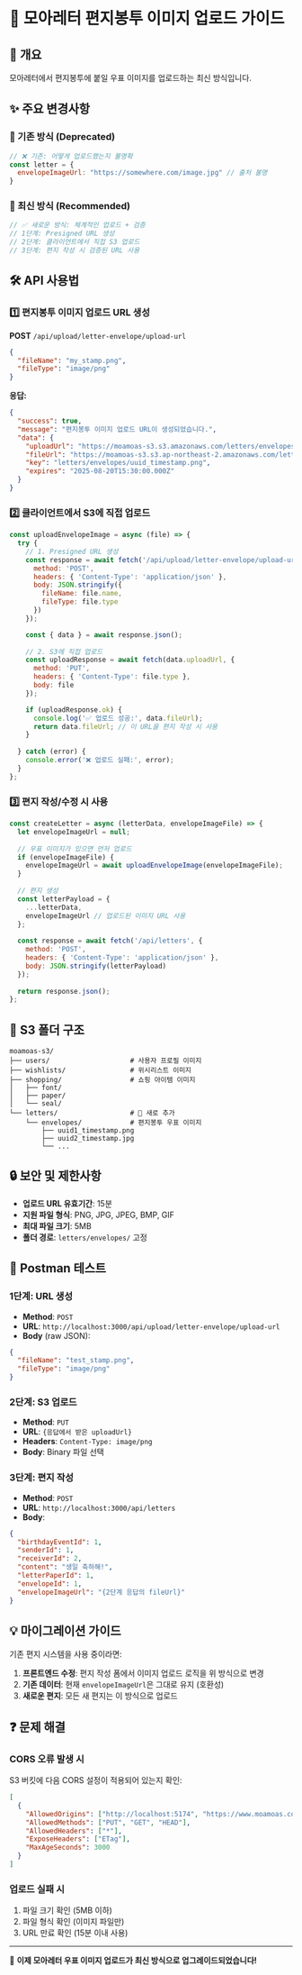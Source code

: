 # 📮 모아레터 편지봉투 이미지 업로드 가이드

## 🎯 개요
모아레터에서 편지봉투에 붙일 우표 이미지를 업로드하는 최신 방식입니다.

## ✨ 주요 변경사항

### 🔴 기존 방식 (Deprecated)
```javascript
// ❌ 기존: 어떻게 업로드했는지 불명확
const letter = {
  envelopeImageUrl: "https://somewhere.com/image.jpg" // 출처 불명
}
```

### 🔵 최신 방식 (Recommended)
```javascript
// ✅ 새로운 방식: 체계적인 업로드 + 검증
// 1단계: Presigned URL 생성
// 2단계: 클라이언트에서 직접 S3 업로드
// 3단계: 편지 작성 시 검증된 URL 사용
```

## 🛠 API 사용법

### 1️⃣ 편지봉투 이미지 업로드 URL 생성

**POST** `/api/upload/letter-envelope/upload-url`

```json
{
  "fileName": "my_stamp.png",
  "fileType": "image/png"
}
```

**응답:**
```json
{
  "success": true,
  "message": "편지봉투 이미지 업로드 URL이 생성되었습니다.",
  "data": {
    "uploadUrl": "https://moamoas-s3.s3.amazonaws.com/letters/envelopes/uuid_timestamp.png?...",
    "fileUrl": "https://moamoas-s3.s3.ap-northeast-2.amazonaws.com/letters/envelopes/uuid_timestamp.png",
    "key": "letters/envelopes/uuid_timestamp.png",
    "expires": "2025-08-20T15:30:00.000Z"
  }
}
```

### 2️⃣ 클라이언트에서 S3에 직접 업로드

```javascript
const uploadEnvelopeImage = async (file) => {
  try {
    // 1. Presigned URL 생성
    const response = await fetch('/api/upload/letter-envelope/upload-url', {
      method: 'POST',
      headers: { 'Content-Type': 'application/json' },
      body: JSON.stringify({
        fileName: file.name,
        fileType: file.type
      })
    });

    const { data } = await response.json();
    
    // 2. S3에 직접 업로드
    const uploadResponse = await fetch(data.uploadUrl, {
      method: 'PUT',
      headers: { 'Content-Type': file.type },
      body: file
    });

    if (uploadResponse.ok) {
      console.log('✅ 업로드 성공:', data.fileUrl);
      return data.fileUrl; // 이 URL을 편지 작성 시 사용
    }
    
  } catch (error) {
    console.error('❌ 업로드 실패:', error);
  }
};
```

### 3️⃣ 편지 작성/수정 시 사용

```javascript
const createLetter = async (letterData, envelopeImageFile) => {
  let envelopeImageUrl = null;
  
  // 우표 이미지가 있으면 먼저 업로드
  if (envelopeImageFile) {
    envelopeImageUrl = await uploadEnvelopeImage(envelopeImageFile);
  }
  
  // 편지 생성
  const letterPayload = {
    ...letterData,
    envelopeImageUrl // 업로드된 이미지 URL 사용
  };
  
  const response = await fetch('/api/letters', {
    method: 'POST',
    headers: { 'Content-Type': 'application/json' },
    body: JSON.stringify(letterPayload)
  });
  
  return response.json();
};
```

## 📂 S3 폴더 구조

```
moamoas-s3/
├── users/                    # 사용자 프로필 이미지
├── wishlists/                # 위시리스트 이미지
├── shopping/                 # 쇼핑 아이템 이미지
│   ├── font/
│   ├── paper/
│   └── seal/
└── letters/                  # 📮 새로 추가
    └── envelopes/            # 편지봉투 우표 이미지
        ├── uuid1_timestamp.png
        ├── uuid2_timestamp.jpg
        └── ...
```

## 🔒 보안 및 제한사항

- **업로드 URL 유효기간**: 15분
- **지원 파일 형식**: PNG, JPG, JPEG, BMP, GIF
- **최대 파일 크기**: 5MB
- **폴더 경로**: `letters/envelopes/` 고정

## 🧪 Postman 테스트

### 1단계: URL 생성
- **Method**: `POST`
- **URL**: `http://localhost:3000/api/upload/letter-envelope/upload-url`
- **Body** (raw JSON):
```json
{
  "fileName": "test_stamp.png",
  "fileType": "image/png"
}
```

### 2단계: S3 업로드
- **Method**: `PUT`  
- **URL**: `{응답에서 받은 uploadUrl}`
- **Headers**: `Content-Type: image/png`
- **Body**: Binary 파일 선택

### 3단계: 편지 작성
- **Method**: `POST`
- **URL**: `http://localhost:3000/api/letters`
- **Body**:
```json
{
  "birthdayEventId": 1,
  "senderId": 1,
  "receiverId": 2,
  "content": "생일 축하해!",
  "letterPaperId": 1,
  "envelopeId": 1,
  "envelopeImageUrl": "{2단계 응답의 fileUrl}"
}
```

## 💡 마이그레이션 가이드

기존 편지 시스템을 사용 중이라면:

1. **프론트엔드 수정**: 편지 작성 폼에서 이미지 업로드 로직을 위 방식으로 변경
2. **기존 데이터**: 현재 `envelopeImageUrl`은 그대로 유지 (호환성)
3. **새로운 편지**: 모든 새 편지는 이 방식으로 업로드

## ❓ 문제 해결

### CORS 오류 발생 시
S3 버킷에 다음 CORS 설정이 적용되어 있는지 확인:
```json
[
  {
    "AllowedOrigins": ["http://localhost:5174", "https://www.moamoas.com"],
    "AllowedMethods": ["PUT", "GET", "HEAD"],
    "AllowedHeaders": ["*"],
    "ExposeHeaders": ["ETag"],
    "MaxAgeSeconds": 3000
  }
]
```

### 업로드 실패 시
1. 파일 크기 확인 (5MB 이하)
2. 파일 형식 확인 (이미지 파일만)
3. URL 만료 확인 (15분 이내 사용)

---

🎉 **이제 모아레터 우표 이미지 업로드가 최신 방식으로 업그레이드되었습니다!**
